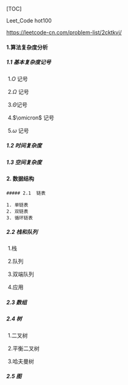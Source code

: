 

[TOC]

Leet_Code hot100 

https://leetcode-cn.com/problem-list/2cktkvj/

#### 1.算法复杂度分析

##### 1.1 基本复杂度记号

​	1.$O$ 记号

​	2.$\Omega$ 记号

​	3.$\Theta$记号

​	4.$\omicron$ 记号

​	5.$\omega$ 记号

##### 1.2 时间复杂度

##### 1.3 空间复杂度







#### 2. 数据结构

	##### 2.1  链表
	
	1. 单链表
 	2. 双链表
 	3. 循环链表

##### 2.2 栈和队列

​	1.栈

​	2.队列

​	3.双端队列

​	4.应用



##### 2.3 数组

##### 2.4 树

​	1.二叉树

​	2.平衡二叉树

​	3.哈夫曼树

##### 2.5 图


